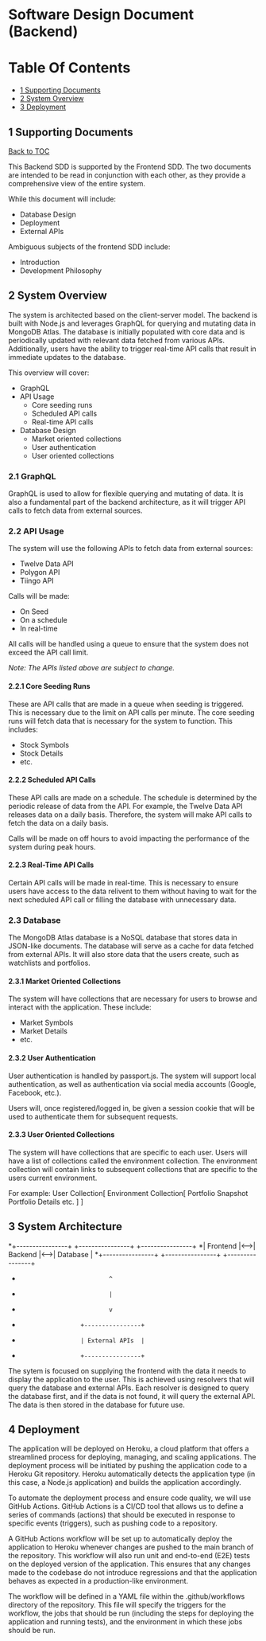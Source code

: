 #   Software Design Document (Backend)

# Table Of Contents

- [1 Supporting Documents](#1-supporting-documents)
- [2 System Overview](#2-system-overview)
- [3 Deployment](#3-deployment)

## 1 Supporting Documents

[Back to TOC](#table-of-contents)

This Backend SDD is supported by the Frontend SDD. The two documents are intended to be read in conjunction with each other, as they provide a comprehensive view of the entire system.

While this document will include:

- Database Design
- Deployment
- External APIs

Ambiguous subjects of the frontend SDD include:

- Introduction
- Development Philosophy

## 2 System Overview

The system is architected based on the client-server model. The backend is built with Node.js and leverages GraphQL for querying and mutating data in MongoDB Atlas. The database is initially populated with core data and is periodically updated with relevant data fetched from various APIs. Additionally, users have the ability to trigger real-time API calls that result in immediate updates to the database.

This overview will cover:
- GraphQL
- API Usage
  - Core seeding runs 
  - Scheduled API calls
  - Real-time API calls
- Database Design
  - Market oriented collections
  - User authentication 
  - User oriented collections

### 2.1 GraphQL

GraphQL is used to allow for flexible querying and mutating of data. It is also a fundamental part of the backend architecture, as it will trigger API calls to fetch data from external sources.

### 2.2 API Usage

The system will use the following APIs to fetch data from external sources:
- Twelve Data API
- Polygon API
- Tiingo API

Calls will be made:
- On Seed
- On a schedule
- In real-time

All calls will be handled using a queue to ensure that the system does not exceed the API call limit.

*Note: The APIs listed above are subject to change.*

#### 2.2.1 Core Seeding Runs

These are API calls that are made in a queue when seeding is triggered. This is necessary due to the limit on API calls per minute. The core seeding runs will fetch data that is necessary for the system to function. This includes:
- Stock Symbols
- Stock Details
- etc.

#### 2.2.2 Scheduled API Calls

These API calls are made on a schedule. The schedule is determined by the periodic release of data from the API. For example, the Twelve Data API releases data on a daily basis. Therefore, the system will make API calls to fetch the data on a daily basis.

Calls will be made on off hours to avoid impacting the performance of the system during peak hours.

#### 2.2.3 Real-Time API Calls

Certain API calls will be made in real-time. This is necessary to ensure users have access to the data relivent to them without having to wait for the next scheduled API call or filling the database with unnecessary data.

### 2.3 Database

The MongoDB Atlas database is a NoSQL database that stores data in JSON-like documents. The database will serve as a cache for data fetched from external APIs. It will also store data that the users create, such as watchlists and portfolios. 

#### 2.3.1 Market Oriented Collections

The system will have collections that are necessary for users to browse and interact with the application. These include:

- Market Symbols
- Market Details
- etc.

#### 2.3.2 User Authentication

User authentication is handled by passport.js. The system will support local authentication, as well as authentication via social media accounts (Google, Facebook, etc.). 

Users will, once registered/logged in, be given a session cookie that will be used to authenticate them for subsequent requests.

#### 2.3.3 User Oriented Collections

The system will have collections that are specific to each user. Users will have a list of collections called the environment collection. The environment collection will contain links to subsequent collections that are specific to the users current environment. 

For example:
User Collection[
  Environment Collection[
    Portfolio Snapshot
    Portfolio Details
    etc.
  ]
]

## 3 System Architecture

*+----------------+    +----------------+    +----------------+
*|    Frontend    |<-->|    Backend     |<-->|    Database    |
*+----------------+    +----------------+    +----------------+
*                              ^
*                              |
*                              v
*                      +----------------+
*                      | External APIs  |
*                      +----------------+

The sytem is focused on supplying the frontend with the data it needs to display the application to the user. This is achieved using resolvers that will query the database and external APIs. Each resolver is designed to query the database first, and if the data is not found, it will query the external API. The data is then stored in the database for future use.



## 4 Deployment

The application will be deployed on Heroku, a cloud platform that offers a streamlined process for deploying, managing, and scaling applications. The deployment process will be initiated by pushing the application code to a Heroku Git repository. Heroku automatically detects the application type (in this case, a Node.js application) and builds the application accordingly.

To automate the deployment process and ensure code quality, we will use GitHub Actions. GitHub Actions is a CI/CD tool that allows us to define a series of commands (actions) that should be executed in response to specific events (triggers), such as pushing code to a repository.

A GitHub Actions workflow will be set up to automatically deploy the application to Heroku whenever changes are pushed to the main branch of the repository. This workflow will also run unit and end-to-end (E2E) tests on the deployed version of the application. This ensures that any changes made to the codebase do not introduce regressions and that the application behaves as expected in a production-like environment.

The workflow will be defined in a YAML file within the .github/workflows directory of the repository. This file will specify the triggers for the workflow, the jobs that should be run (including the steps for deploying the application and running tests), and the environment in which these jobs should be run.

